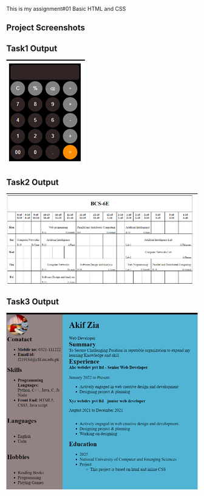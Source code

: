 This is my assignment#01
Basic HTML and CSS


## Project Screenshots
## Task1 Output
![Screenshot of Feature X](TAsk1SS.png)
## Task2 Output
![Screenshot of Feature X](Task2SS.png)
## Task3 Output
![Screenshot of Feature X](Task3SS.png)
